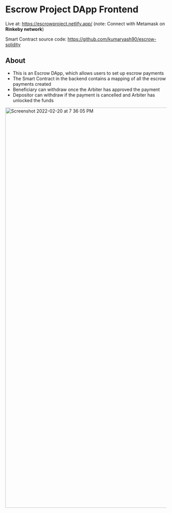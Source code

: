 # Escrow Project DApp Frontend

Live at: https://escrowproject.netlify.app/ 
(note: Connect with Metamask on **Rinkeby network**)

Smart Contract source code: https://github.com/kumaryash90/escrow-solidity

## About
- This is an Escrow DApp, which allows users to set up escrow payments
- The Smart Contract in the backend contains a mapping of all the escrow payments created
- Beneficiary can withdraw once the Arbiter has approved the payment
- Depositor can withdraw if the payment is cancelled and Arbiter has unlocked the funds

<img width="1247" alt="Screenshot 2022-02-20 at 7 36 05 PM" src="https://user-images.githubusercontent.com/72552910/154846726-d99556e0-c161-4497-9307-b90b0d771c5d.png">
